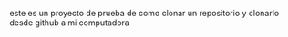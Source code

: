 este es un proyecto de prueba de como clonar un repositorio y clonarlo desde github a mi computadora
